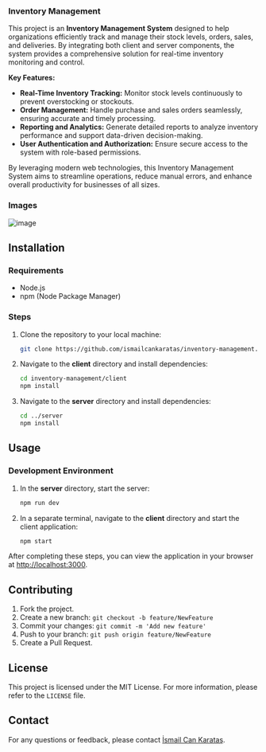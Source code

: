 ### Inventory Management

This project is an **Inventory Management System** designed to help organizations efficiently track and manage their stock levels, orders, sales, and deliveries. By integrating both client and server components, the system provides a comprehensive solution for real-time inventory monitoring and control.

**Key Features:**

- **Real-Time Inventory Tracking:** Monitor stock levels continuously to prevent overstocking or stockouts.
- **Order Management:** Handle purchase and sales orders seamlessly, ensuring accurate and timely processing.
- **Reporting and Analytics:** Generate detailed reports to analyze inventory performance and support data-driven decision-making.
- **User Authentication and Authorization:** Ensure secure access to the system with role-based permissions.

By leveraging modern web technologies, this Inventory Management System aims to streamline operations, reduce manual errors, and enhance overall productivity for businesses of all sizes. 

### Images
![image](https://github.com/user-attachments/assets/03604059-9314-47bb-a572-3885fd494177)


## Installation

### Requirements

- Node.js
- npm (Node Package Manager)

### Steps

1. Clone the repository to your local machine:

   ```bash
   git clone https://github.com/ismailcankaratas/inventory-management.git
   ```

2. Navigate to the **client** directory and install dependencies:

   ```bash
   cd inventory-management/client
   npm install
   ```

3. Navigate to the **server** directory and install dependencies:

   ```bash
   cd ../server
   npm install
   ```

## Usage

### Development Environment

1. In the **server** directory, start the server:

   ```bash
   npm run dev
   ```

2. In a separate terminal, navigate to the **client** directory and start the client application:

   ```bash
   npm start
   ```

After completing these steps, you can view the application in your browser at [http://localhost:3000](http://localhost:3000).

## Contributing

1. Fork the project.
2. Create a new branch: `git checkout -b feature/NewFeature`
3. Commit your changes: `git commit -m 'Add new feature'`
4. Push to your branch: `git push origin feature/NewFeature`
5. Create a Pull Request.

## License

This project is licensed under the MIT License. For more information, please refer to the `LICENSE` file.

## Contact

For any questions or feedback, please contact [İsmail Can Karataş](https://www.linkedin.com/in/ismailcankaratas/). 
